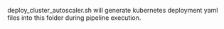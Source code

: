 deploy_cluster_autoscaler.sh will generate kubernetes deployment yaml files into this folder during pipeline execution.
